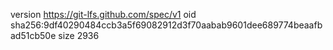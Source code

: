 version https://git-lfs.github.com/spec/v1
oid sha256:9df40290484ccb3a5f69082912d3f70aabab9601dee689774beaafbad51cb50e
size 2936
